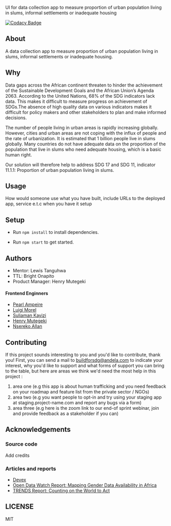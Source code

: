 UI for data collection app to measure proportion of urban population living in slums, informal settlements or inadequate housing

[![Codacy Badge](https://img.shields.io/badge/Code%20Quality-D-red)](https://img.shields.io/badge/Code%20Quality-D-red)


## About

A data collection app to measure proportion of urban population living in slums, informal settlements or inadequate housing.

## Why

Data gaps across the African continent threaten to hinder the achievement of the Sustainable Development Goals and the African Union’s Agenda 2063. According to the United Nations, 68% of the SDG indicators lack data. This makes it difficult to measure progress on achievement of SDGs.The absence of high quality data on various indicators makes it difficult for policy makers and other stakeholders to plan and make informed decisions. 

The number of people living in urban areas is rapidly increasing globally. However, cities and urban areas are not coping with the influx of people and the rate of urbanization. It is estimated that 1 billion people live in slums globally.
Many countries do not have adequate data on the proportion of the population that live in slums who need adequate housing, which is a basic human right. 

Our solution will therefore help to address SDG 17 and SDG 11, indicator 11.1.1: Proportion of urban population living in slums.


## Usage
 How would someone use what you have built, include URLs to the deployed app, service e.t.c when you have it setup


## Setup

- Run `npm install` to install dependencies.

- Run  `npm start` to get started.


## Authors

- Mentor: Lewis Tanguhwa
- TTL: Bright Onapito 
- Product Manager: Henry Mutegeki
#### Frontend Enginners
- [Pearl Ampeire](https://github.com/pearlonzo)
- [Luigi Morel](https://github.com/morelmiles)
- [Suliaman Kayizi](https://github.com/Sulaiman-Mozes)
- [Henry Mutegeki](https://github.com/MutegekiHenry)
- [Nsereko Allan](https://github.com/nserekoallan)

## Contributing
If this project sounds interesting to you and you'd like to contribute, thank you!
First, you can send a mail to buildforsdg@andela.com to indicate your interest, why you'd like to support and what forms of support you can bring to the table, but here are areas we think we'd need the most help in this project :
1.  area one (e.g this app is about human trafficking and you need feedback on your roadmap and feature list from the private sector / NGOs)
2.  area two (e.g you want people to opt-in and try using your staging app at staging.project-name.com and report any bugs via a form)
3.  area three (e.g here is the zoom link to our end-of sprint webinar, join and provide feedback as a stakeholder if you can)

## Acknowledgements

### Source code
Add credits
### Articles and reports
- [Devex](https://www.devex.com/news/data-gaps-threaten-achievement-of-development-goals-in-africa-95825)
- [Open Data Watch Report: Mapping Gender Data Availability in Africa](https://opendatawatch.com/monitoring-reporting/bridging-gender-data-gaps-in-africa/)
- [TRENDS Report: Counting on the World to Act](https://countingontheworld.sdsntrends.org/)

## LICENSE
MIT

